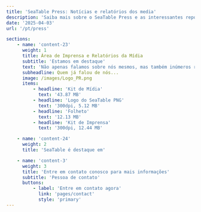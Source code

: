 ```yaml
---
title: 'SeaTable Press: Notícias e relatórios dos media'
description: 'Saiba mais sobre o SeaTable Press e as interessantes reportagens dos media que destacam a nossa plataforma e as suas aplicações.'
date: '2025-04-03'
url: '/pt/press'

sections:
    - name: 'content-23'
      weight: 1
      title: Área de Imprensa e Relatórios da Mídia
      subtitle: 'Estamos em destaque'
      text: 'Não apenas falamos sobre nós mesmos, mas também inúmeros relatórios da mídia o fazem. Você pode encontrá-los todos aqui na nossa área de imprensa. Gostaria de escrever sobre nós também? Fique à vontade! [Entre em contato conosco]({{< relref "pages/contact" >}}) para mais informações.'
      subheadline: Quem já falou de nós...
      image: /images/Logo_PR.png
      items:
          - headline: 'Kit de Mídia'
            text: '43.87 MB'
          - headline: 'Logo do SeaTable PNG'
            text: '300dpi, 5.12 MB'
          - headline: 'Folheto'
            text: '12.13 MB'
          - headline: 'Kit de Imprensa'
            text: '300dpi, 12.44 MB'

    - name: 'content-24'
      weight: 2
      title: 'SeaTable é destaque em'

    - name: 'content-3'
      weight: 3
      title: 'Entre em contato conosco para mais informações'
      subtitle: 'Pessoa de contato'
      buttons:
          - label: 'Entre em contato agora'
            link: 'pages/contact'
            style: 'primary'
---
```

